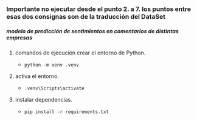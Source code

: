 ### Importante no ejecutar desde el punto 2. a 7. los puntos entre esas dos consignas son de la traducción del DataSet

##### modelo de predicción de sentimientos en comentarios de distintas empresas

1. comandos de ejecución crear el entorno de Python.

   - `python -m venv .venv`

2. activa el entorno.

   - `.venv\Scripts\activate`

3. instalar dependencias.

   - `pip install -r requirements.txt`

